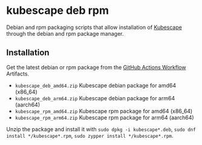 # kubescape deb rpm

Debian and rpm packaging scripts that allow installation of [Kubescape](https://github.com/armosec/kubescape) through the debian and rpm package manager.

## Installation
Get the latest debian or rpm package from the [GitHub Actions Workflow](https://github.com/HollowMan6/kubescape-deb-rpm/actions/workflows/build.yml) Artifacts.

- `kubescape_deb_amd64.zip` Kubescape debian package for amd64 (x86_64)
- `kubescape_deb_arm64.zip` Kubescape debian package for arm64 (aarch64)
- `kubescape_rpm_amd64.zip` Kubescape rpm package for amd64 (x86_64)
- `kubescape_rpm_arm64.zip` Kubescape rpm package for arm64 (aarch64)

Unzip the package and install it with `sudo dpkg -i kubescape*.deb`, `sudo dnf install */kubescape*.rpm`, `sudo zypper install */kubescape*.rpm`.
